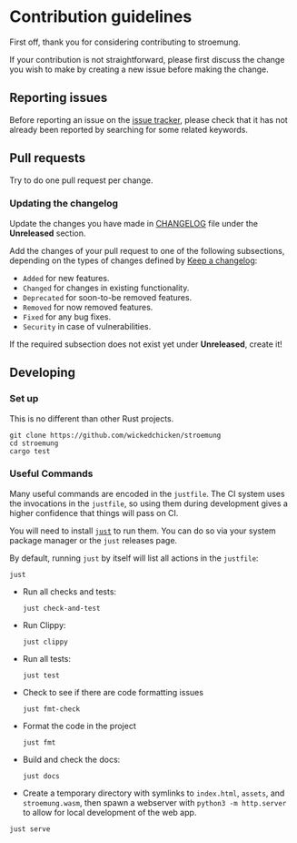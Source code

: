 # Contribution guidelines

First off, thank you for considering contributing to stroemung.

If your contribution is not straightforward, please first discuss the change you
wish to make by creating a new issue before making the change.

## Reporting issues

Before reporting an issue on the
[issue tracker](https://github.com/wickedchicken/stroemung/issues),
please check that it has not already been reported by searching for some related
keywords.

## Pull requests

Try to do one pull request per change.

### Updating the changelog

Update the changes you have made in
[CHANGELOG](https://github.com/wickedchicken/stroemung/blob/main/CHANGELOG.md)
file under the **Unreleased** section.

Add the changes of your pull request to one of the following subsections,
depending on the types of changes defined by
[Keep a changelog](https://keepachangelog.com/en/1.0.0/):

- `Added` for new features.
- `Changed` for changes in existing functionality.
- `Deprecated` for soon-to-be removed features.
- `Removed` for now removed features.
- `Fixed` for any bug fixes.
- `Security` in case of vulnerabilities.

If the required subsection does not exist yet under **Unreleased**, create it!

## Developing

### Set up

This is no different than other Rust projects.

```shell
git clone https://github.com/wickedchicken/stroemung
cd stroemung
cargo test
```

### Useful Commands

Many useful commands are encoded in the `justfile`. The CI system uses the invocations in
the `justfile`, so using them during development gives a higher confidence that things
will pass on CI.

You will need to install [`just`][just] to run them. You can do so via your system package
manager or the `just` releases page.

By default, running `just` by itself will list all actions in the `justfile`:

  ```shell
  just

  ```

- Run all checks and tests:

  ```shell
  just check-and-test
  ```

- Run Clippy:

  ```shell
  just clippy
  ```

- Run all tests:

  ```shell
  just test
  ```

- Check to see if there are code formatting issues

  ```shell
  just fmt-check
  ```

- Format the code in the project

  ```shell
  just fmt
  ```

- Build and check the docs:

  ```shell
  just docs
  ```

- Create a temporary directory with symlinks to `index.html`, `assets`, and
  `stroemung.wasm`, then spawn a webserver with `python3 -m http.server` to allow
  for local development of the web app.

```shell
just serve
```

[just]: https://github.com/casey/just
